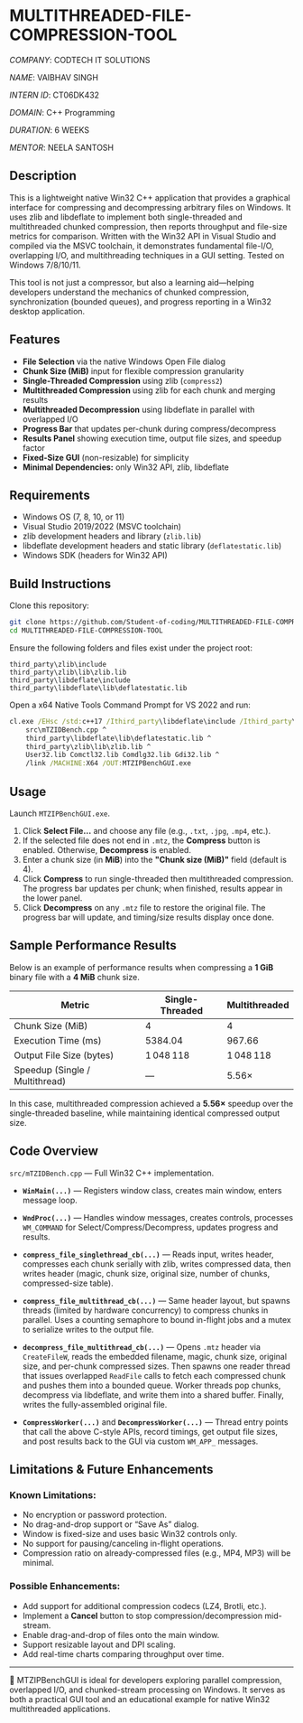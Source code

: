 # MULTITHREADED-FILE-COMPRESSION-TOOL

*COMPANY*: CODTECH IT SOLUTIONS

*NAME*: VAIBHAV SINGH

*INTERN ID*: CT06DK432

*DOMAIN*: C++ Programming

*DURATION*: 6 WEEKS

*MENTOR*: NEELA SANTOSH

## Description

This is a lightweight native Win32 C++ application that provides a graphical interface for compressing and decompressing arbitrary files on Windows. It uses zlib and libdeflate to implement both single-threaded and multithreaded chunked compression, then reports throughput and file-size metrics for comparison. Written with the Win32 API in Visual Studio and compiled via the MSVC toolchain, it demonstrates fundamental file-I/O, overlapping I/O, and multithreading techniques in a GUI setting. Tested on Windows 7/8/10/11.

This tool is not just a compressor, but also a learning aid—helping developers understand the mechanics of chunked compression, synchronization (bounded queues), and progress reporting in a Win32 desktop application.

## Features

* **File Selection** via the native Windows Open File dialog
* **Chunk Size (MiB)** input for flexible compression granularity
* **Single-Threaded Compression** using zlib (`compress2`)
* **Multithreaded Compression** using zlib for each chunk and merging results
* **Multithreaded Decompression** using libdeflate in parallel with overlapped I/O
* **Progress Bar** that updates per-chunk during compress/decompress
* **Results Panel** showing execution time, output file sizes, and speedup factor
* **Fixed-Size GUI** (non-resizable) for simplicity
* **Minimal Dependencies:** only Win32 API, zlib, libdeflate

## Requirements

* Windows OS (7, 8, 10, or 11)
* Visual Studio 2019/2022 (MSVC toolchain)
* zlib development headers and library (`zlib.lib`)
* libdeflate development headers and static library (`deflatestatic.lib`)
* Windows SDK (headers for Win32 API)

## Build Instructions

Clone this repository:

```bash
git clone https://github.com/Student-of-coding/MULTITHREADED-FILE-COMPRESSION-TOOL.git
cd MULTITHREADED-FILE-COMPRESSION-TOOL
```

Ensure the following folders and files exist under the project root:

```text
third_party\zlib\include
third_party\zlib\lib\zlib.lib
third_party\libdeflate\include
third_party\libdeflate\lib\deflatestatic.lib
```

Open a x64 Native Tools Command Prompt for VS 2022 and run:

```bat
cl.exe /EHsc /std:c++17 /Ithird_party\libdeflate\include /Ithird_party\zlib\include ^
    src\mTZIDBench.cpp ^
    third_party\libdeflate\lib\deflatestatic.lib ^
    third_party\zlib\lib\zlib.lib ^
    User32.lib Comctl32.lib Comdlg32.lib Gdi32.lib ^
    /link /MACHINE:X64 /OUT:MTZIPBenchGUI.exe
```

## Usage

Launch `MTZIPBenchGUI.exe`.

1. Click **Select File…** and choose any file (e.g., `.txt`, `.jpg`, `.mp4`, etc.).
2. If the selected file does not end in `.mtz`, the **Compress** button is enabled. Otherwise, **Decompress** is enabled.
3. Enter a chunk size (in **MiB**) into the **"Chunk size (MiB)"** field (default is 4).
4. Click **Compress** to run single-threaded then multithreaded compression. The progress bar updates per chunk; when finished, results appear in the lower panel.
5. Click **Decompress** on any `.mtz` file to restore the original file. The progress bar will update, and timing/size results display once done.

## Sample Performance Results

Below is an example of performance results when compressing a **1 GiB** binary file with a **4 MiB** chunk size.

| Metric                         | Single-Threaded | Multithreaded |
| ------------------------------ | --------------- | ------------- |
| Chunk Size (MiB)               | 4               | 4             |
| Execution Time (ms)            | 5384.04         | 967.66        |
| Output File Size (bytes)       | 1 048 118       | 1 048 118     |
| Speedup (Single / Multithread) | —               | 5.56×         |

In this case, multithreaded compression achieved a **5.56×** speedup over the single-threaded baseline, while maintaining identical compressed output size.

## Code Overview

`src/mTZIDBench.cpp` — Full Win32 C++ implementation.

* **`WinMain(...)`** — Registers window class, creates main window, enters message loop.

* **`WndProc(...)`** — Handles window messages, creates controls, processes `WM_COMMAND` for Select/Compress/Decompress, updates progress and results.

* **`compress_file_singlethread_cb(...)`** — Reads input, writes header, compresses each chunk serially with zlib, writes compressed data, then writes header (magic, chunk size, original size, number of chunks, compressed-size table).

* **`compress_file_multithread_cb(...)`** — Same header layout, but spawns threads (limited by hardware concurrency) to compress chunks in parallel. Uses a counting semaphore to bound in-flight jobs and a mutex to serialize writes to the output file.

* **`decompress_file_multithread_cb(...)`** — Opens `.mtz` header via `CreateFileW`, reads the embedded filename, magic, chunk size, original size, and per-chunk compressed sizes. Then spawns one reader thread that issues overlapped `ReadFile` calls to fetch each compressed chunk and pushes them into a bounded queue. Worker threads pop chunks, decompress via libdeflate, and write them into a shared buffer. Finally, writes the fully-assembled original file.

* **`CompressWorker(...)`** and **`DecompressWorker(...)`** — Thread entry points that call the above C-style APIs, record timings, get output file sizes, and post results back to the GUI via custom `WM_APP_` messages.

## Limitations & Future Enhancements

### Known Limitations:

* No encryption or password protection.
* No drag-and-drop support or “Save As” dialog.
* Window is fixed-size and uses basic Win32 controls only.
* No support for pausing/canceling in-flight operations.
* Compression ratio on already-compressed files (e.g., MP4, MP3) will be minimal.

### Possible Enhancements:

* Add support for additional compression codecs (LZ4, Brotli, etc.).
* Implement a **Cancel** button to stop compression/decompression mid-stream.
* Enable drag-and-drop of files onto the main window.
* Support resizable layout and DPI scaling.
* Add real-time charts comparing throughput over time.

---

📌 MTZIPBenchGUI is ideal for developers exploring parallel compression, overlapped I/O, and chunked-stream processing on Windows. It serves as both a practical GUI tool and an educational example for native Win32 multithreaded applications.
